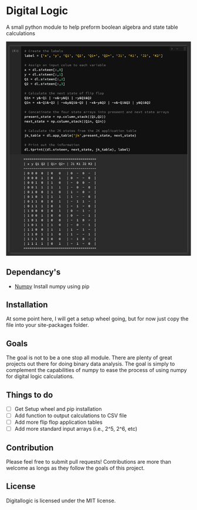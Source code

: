 # Digital Logic
A small python module to help preform boolean algebra and state table calculations

![Example](/images/example.png)

## Dependancy's
 - [Numpy](https://docs.scipy.org/doc/numpy/reference/index.html)
 	Install numpy using pip

## Installation
At some point here, I will get a setup wheel going, but for now just copy the file into your site-packages folder.

## Goals
The goal is not to be a one stop all module. There are plenty of great projects out there for doing binary data analysis. The goal is simply to complement the capabilities of numpy to ease the process of using numpy for digital logic calculations. 

## Things to do
- [ ] Get Setup wheel and pip installation
- [ ] Add function to output calculations to CSV file
- [ ] Add more flip flop application tables
- [ ] Add more standard input arrays (i.e., 2^5, 2^6, etc)

## Contribution
Please feel free to submit pull requests! Contributions are more than welcome as longs as they follow the goals of this project.


## License
Digitallogic is licensed under the MIT license. 

